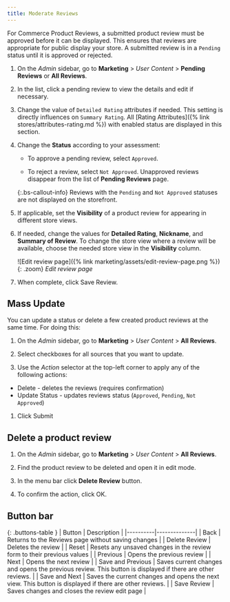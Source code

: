```yaml
---
title: Moderate Reviews
---
```


For Commerce Product Reviews, a submitted product review must be approved before it can be displayed. This ensures that reviews are appropriate for public display your store. A submitted review is in a `Pending` status until it is approved or rejected.

1. On the _Admin_ sidebar, go to **Marketing** > _User Content_ > **Pending Reviews** or **All Reviews**.

1. In the list, click a pending review to view the details and edit if necessary.

1. Change the value of `Detailed Rating` attributes if needed. This setting is directly influences on `Summary Rating`. All [Rating Attributes]({% link stores/attributes-rating.md %}) with enabled status are displayed in this section.

1. Change the **Status** according to your assessment:

   - To approve a pending review, select `Approved`.

   - To reject a review, select `Not Approved`. Unapproved reviews disappear from the list of **Pending Reviews** page.

   {:.bs-callout-info}
   Reviews with the `Pending` and `Not Approved` statuses are not displayed on the storefront.

1. If applicable, set the **Visibility** of a product review for appearing in different store views.

1. If needed, change the values for **Detailed Rating**, **Nickname**, and **Summary of Review**. To change the store view where a review will be available, choose the needed store view in the **Visibility** column.

   ![Edit review page]({% link marketing/assets/edit-review-page.png %}){: .zoom}
   _Edit review page_

1. When complete, click <span class="btn">Save Review</span>.

## Mass Update

You can update a status or delete a few created product reviews at the same time. For doing this:

1. On the _Admin_ sidebar, go to **Marketing** > _User Content_ > **All Reviews**.

1. Select checkboxes for all sources that you want to update.

1. Use the _Action_ selector at the top-left corner to apply any of the following actions:

- Delete - deletes the reviews (requires confirmation)
- Update Status - updates reviews status (`Approved`, `Pending`, `Not Approved`)

1. Click <span class="btn">Submit</span>

## Delete a product review

1. On the _Admin_ sidebar, go to **Marketing** > _User Content_ > **All Reviews**.

1. Find the product review to be deleted and open it in edit mode.

1. In the menu bar click **Delete Review** button.

1. To confirm the action, click <span class="btn">OK</span>.

## Button bar

{: .buttons-table }
| Button   | Description  |
|----------|--------------|
| <span class="btn">Back</span> | Returns to the Reviews page without saving changes |
| <span class="btn">Delete Review</span> | Deletes the review |
| <span class="btn">Reset</span> | Resets any unsaved changes in the review form to their previous values |
| <span class="btn">Previous</span> | Opens the previous review |
| <span class="btn">Next</span> | Opens the next review |
| <span class="btn">Save and Previous</span> | Saves current changes and opens the previous review. This button is displayed if there are other reviews. |
| <span class="btn">Save and Next</span> | Saves the current changes and opens the next view. This button is displayed if there are other reviews. |
| <span class="btn">Save Review</span> | Saves changes and closes the review edit page |
